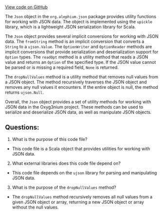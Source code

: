 [View code on GitHub](https://github.com/alephium/alephium/json/src/main/scala/org/alephium/json/Json.scala)

The `Json` object in the `org.alephium.json` package provides utility functions for working with JSON data. The object is implemented using the `upickle` library, which is a lightweight JSON serialization library for Scala.

The `Json` object provides several implicit conversions for working with JSON data. The `fromString` method is an implicit conversion that converts a `String` to a `ujson.Value`. The `OptionWriter` and `OptionReader` methods are implicit conversions that provide serialization and deserialization support for `Option` types. The `readOpt` method is a utility method that reads a JSON value and returns an `Option` of the specified type. If the JSON value cannot be parsed or is missing a required field, `None` is returned.

The `dropNullValues` method is a utility method that removes null values from a JSON object. The method recursively traverses the JSON object and removes any null values it encounters. If the entire object is null, the method returns `ujson.Null`.

Overall, the `Json` object provides a set of utility methods for working with JSON data in the Oxyg3nium project. These methods can be used to serialize and deserialize JSON data, as well as manipulate JSON objects.
## Questions: 
 1. What is the purpose of this code file?
- This code file is a Scala object that provides utilities for working with JSON data.

2. What external libraries does this code file depend on?
- This code file depends on the `ujson` library for parsing and manipulating JSON data.

3. What is the purpose of the `dropNullValues` method?
- The `dropNullValues` method recursively removes all null values from a given JSON object or array, returning a new JSON object or array without the null values.